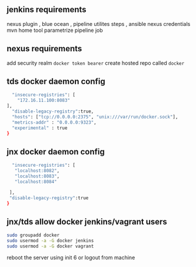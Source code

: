 ## jenkins requirements ##

nexus plugin , blue ocean , pipeline utilites steps , ansible
nexus credentials
mvn home tool
parametrize pipeline job


## nexus requirements ##

add security realm `docker token bearer`
create hosted repo called `docker`


## tds docker daemon config ##

```bash {
  "insecure-registries": [
    "172.16.11.100:8083"
],
  "disable-legacy-registry":true,
  "hosts": ["tcp://0.0.0.0:2375", "unix:///var/run/docker.sock"],
  "metrics-addr" : "0.0.0.0:9323",
  "experimental" : true
}
```

## jnx docker daemon config ##
```sh {
  "insecure-registries": [
   "localhost:8082",
   "localhost:8083",
   "localhost:8084"

 ],
 "disable-legacy-registry":true
}
````

## jnx/tds allow docker jenkins/vagrant users ##

```sh  
sudo groupadd docker
sudo usermod -a -G docker jenkins
sudo usermod -a -G docker vagrant
```
reboot the server using init 6 or logout from machine
